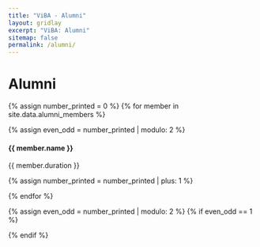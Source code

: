 ```yaml
---
title: "ViBA - Alumni"
layout: gridlay
excerpt: "ViBA: Alumni"
sitemap: false
permalink: /alumni/
---
```


# Alumni

{% assign number_printed = 0 %}
{% for member in site.data.alumni_members %}

{% assign even_odd = number_printed | modulo: 2 %}


<div class="col-sm-12 clearfix">
  <h4>{{ member.name }}</h4>
  <h7>{{ member.duration }}</h7>
</div>

{% assign number_printed = number_printed | plus: 1 %}


{% endfor %}

{% assign even_odd = number_printed | modulo: 2 %}
{% if even_odd == 1 %}
</div>
{% endif %}
